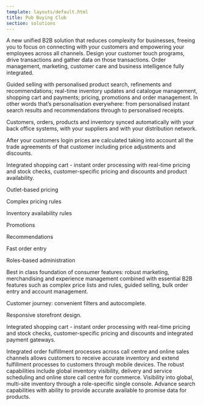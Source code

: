 ```yaml
---
template: layouts/default.html
title: Pub Buying Club
section: solutions
---
```


A new unified B2B solution that reduces complexity for businesses, freeing you to focus on connecting with your customers and empowering your employees across all channels. Design your customer touch programs, drive transactions and gather data on those transactions. Order management, marketing, customer care and business intelligence fully integrated.

Guided selling with personalised product search, refinements and recommendations; real-time inventory updates and catalogue management, shopping cart and payments; pricing, promotions and order management. In other words that’s personalisation everywhere: from personalised instant search results and recommendations through to personalised receipts.

Customers, orders, products and inventory synced automatically with your back office systems, with your suppliers and with your distribution network.

After your customers login prices are calculated taking into account all the trade agreements of that customer including price adjustments and discounts.

Integrated shopping cart - instant order processing with real-time pricing and stock checks, customer-specific pricing and discounts and product availability.

Outlet-based pricing

Complex pricing rules

Inventory availability rules

Promotions

Recommendations

Fast order entry

Roles-based administration

Best in class foundation of consumer features: robust marketing, merchandising and experience management combined with essential B2B features such as complex price lists and rules, guided selling, bulk order entry and account management.

Customer journey: convenient filters and autocomplete.

Responsive storefront design.

Integrated shopping cart - instant order processing with real-time pricing and stock checks, customer-specific pricing and discounts and integrated payment gateways.

Integrated order fulfillment processes across call centre and online sales channels allows customers to receive accurate inventory and extend fulfillment processes to customers through mobile devices. The robust capabilities include global inventory visibility, delivery and service scheduling and online store call centre for commerce. Visibility into global, multi-site inventory through a role-specific single console. Advance search capabilities with ability to provide accurate available to promise data for products.
